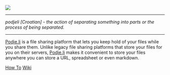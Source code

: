 [<img src="https://podje.li/logo.png">](https://podje.li)

***
_podjeli [Croatian] - the action of separating something into parts or the process of being separated._
***

[Podje.li](https://podje.li "Podje.li - share small files") is a file sharing platform that lets you keep hold of your files while you share them. Unlike legacy file sharing platforms that store your files for you on their servers, [Podje.li](https://podje.li "Podje.li - share small files") makes it convenient to store your files anywhere you can store a URL, spreadsheet or even markdown.

[How To](https://github.com/WilliamFCipriano/Podje.li/wiki/How-To:-Share-file-with-podjeli)
[Wiki](https://github.com/WilliamFCipriano/Podje.li/wiki)
